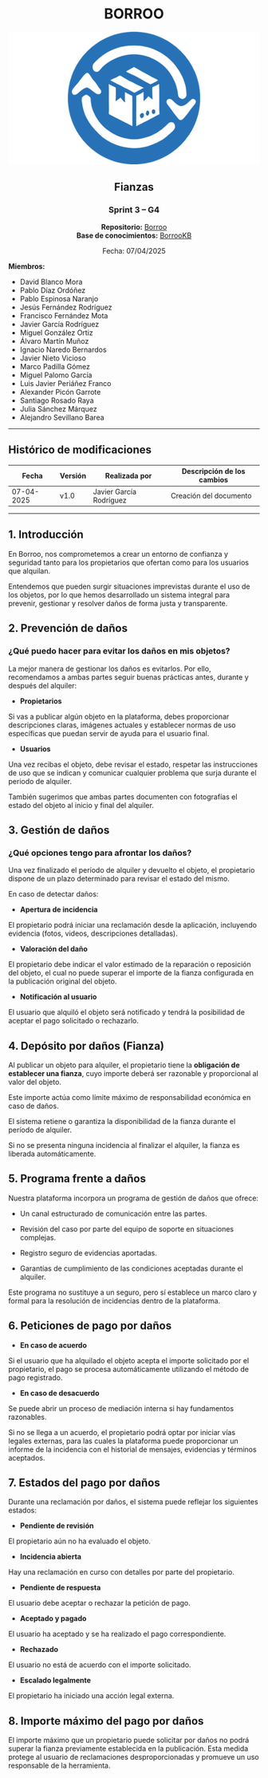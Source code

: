 <div align=center>

# BORROO

![](../imagenes/borrooLogo.png)

## Fianzas

### Sprint 3 – G4
**Repositorio:** [Borroo](https://github.com/ISPP-2425-G4/borroo)  
**Base de conocimientos:** [BorrooKB](https://borrookb.netlify.app/)  

Fecha: 07/04/2025  

</div>

**Miembros:**  
- David Blanco Mora  
- Pablo Díaz Ordóñez  
- Pablo Espinosa Naranjo  
- Jesús Fernández Rodríguez  
- Francisco Fernández Mota  
- Javier García Rodríguez  
- Miguel González Ortiz  
- Álvaro Martín Muñoz  
- Ignacio Naredo Bernardos  
- Javier Nieto Vicioso  
- Marco Padilla Gómez  
- Miguel Palomo García  
- Luis Javier Periáñez Franco  
- Alexander Picón Garrote  
- Santiago Rosado Raya  
- Julia Sánchez Márquez  
- Alejandro Sevillano Barea  

---

## **Histórico de modificaciones**

| Fecha      | Versión | Realizada por   | Descripción de los cambios |
| ---------- | ------- | --------------- | -------------------------- |
| 07-04-2025 | v1.0    | Javier García Rodríguez | Creación del documento |
---

## 1. Introducción

En Borroo, nos comprometemos a crear un entorno de confianza y seguridad tanto para los propietarios que ofertan como para los usuarios que alquilan. 

Entendemos que pueden surgir situaciones imprevistas durante el uso de los objetos, por lo que hemos desarrollado un sistema integral para prevenir, gestionar y resolver daños de forma justa y transparente.


## 2. Prevención de daños

### ¿Qué puedo hacer para evitar los daños en mis objetos?

La mejor manera de gestionar los daños es evitarlos. Por ello, recomendamos a ambas partes seguir buenas prácticas antes, durante y después del alquiler:

- **Propietarios**

Si vas a publicar algún objeto en la plataforma, debes proporcionar descripciones claras, imágenes actuales y establecer normas de uso específicas que puedan servir de ayuda para el usuario final.

- **Usuarios**

Una vez recibas el objeto, debe revisar el estado, respetar las instrucciones de uso que se indican y comunicar cualquier problema que surja durante el periodo de alquiler.

También sugerimos que ambas partes documenten con fotografías el estado del objeto al inicio y final del alquiler.

## 3. Gestión de daños

### ¿Qué opciones tengo para afrontar los daños?

Una vez finalizado el período de alquiler y devuelto el objeto, el propietario dispone de un plazo determinado para revisar el estado del mismo. 

En caso de detectar daños:

- **Apertura de incidencia**

El propietario podrá iniciar una reclamación desde la aplicación, incluyendo evidencia (fotos, videos, descripciones detalladas).

- **Valoración del daño**

El propietario debe indicar el valor estimado de la reparación o reposición del objeto, el cual no puede superar el importe de la fianza configurada en la publicación original del objeto.

- **Notificación al usuario** 

El usuario que alquiló el objeto será notificado y tendrá la posibilidad de aceptar el pago solicitado o rechazarlo.

## 4. Depósito por daños (Fianza)

Al publicar un objeto para alquiler, el propietario tiene la **obligación de establecer una fianza**, cuyo importe deberá ser razonable y proporcional al valor del objeto.

Este importe actúa como límite máximo de responsabilidad económica en caso de daños.

El sistema retiene o garantiza la disponibilidad de la fianza durante el período de alquiler.

Si no se presenta ninguna incidencia al finalizar el alquiler, la fianza es liberada automáticamente.


## 5. Programa frente a daños

Nuestra plataforma incorpora un programa de gestión de daños que ofrece:

- Un canal estructurado de comunicación entre las partes.

- Revisión del caso por parte del equipo de soporte en situaciones complejas.

- Registro seguro de evidencias aportadas.

- Garantías de cumplimiento de las condiciones aceptadas durante el alquiler.

Este programa no sustituye a un seguro, pero sí establece un marco claro y formal para la resolución de incidencias dentro de la plataforma.

## 6. Peticiones de pago por daños

- **En caso de acuerdo**

Si el usuario que ha alquilado el objeto acepta el importe solicitado por el propietario, el pago se procesa automáticamente utilizando el método de pago registrado.

- **En caso de desacuerdo**

Se puede abrir un proceso de mediación interna si hay fundamentos razonables.

Si no se llega a un acuerdo, el propietario podrá optar por iniciar vías legales externas, para las cuales la plataforma puede proporcionar un informe de la incidencia con el historial de mensajes, evidencias y términos aceptados.

## 7. Estados del pago por daños

Durante una reclamación por daños, el sistema puede reflejar los siguientes estados:

- **Pendiente de revisión**

El propietario aún no ha evaluado el objeto.

- **Incidencia abierta**

Hay una reclamación en curso con detalles por parte del propietario.

- **Pendiente de respuesta**

El usuario debe aceptar o rechazar la petición de pago.

- **Aceptado y pagado**

El usuario ha aceptado y se ha realizado el pago correspondiente.

- **Rechazado**

El usuario no está de acuerdo con el importe solicitado.

- **Escalado legalmente**

El propietario ha iniciado una acción legal externa.

## 8. Importe máximo del pago por daños

El importe máximo que un propietario puede solicitar por daños no podrá superar la fianza previamente establecida en la publicación. Esta medida protege al usuario de reclamaciones desproporcionadas y promueve un uso responsable de la herramienta.
